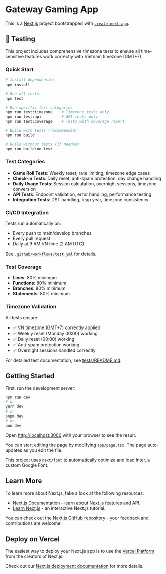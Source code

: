 # Gateway Gaming App

This is a [Next.js](https://nextjs.org/) project bootstrapped with [`create-next-app`](https://github.com/vercel/next.js/tree/canary/packages/create-next-app).

## 🧪 Testing

This project includes comprehensive timezone tests to ensure all time-sensitive features work correctly with Vietnam timezone (GMT+7).

### Quick Start

```bash
# Install dependencies
npm install

# Run all tests
npm test

# Run specific test categories
npm run test:timezone    # Timezone tests only
npm run test:api         # API tests only
npm run test:coverage    # Tests with coverage report

# Build with tests (recommended)
npm run build

# Build without tests (if needed)
npm run build:no-test
```

### Test Categories

- **Game Roll Tests**: Weekly reset, rate limiting, timezone edge cases
- **Check-in Tests**: Daily reset, anti-spam protection, day change handling
- **Daily Usage Tests**: Session calculation, overnight sessions, timezone conversion
- **API Tests**: Endpoint validation, error handling, performance testing
- **Integration Tests**: DST handling, leap year, timezone consistency

### CI/CD Integration

Tests run automatically on:
- Every push to main/develop branches
- Every pull request
- Daily at 9 AM VN time (2 AM UTC)

See [`.github/workflows/test.yml`](.github/workflows/test.yml) for details.

### Test Coverage

- **Lines**: 80% minimum
- **Functions**: 80% minimum  
- **Branches**: 80% minimum
- **Statements**: 80% minimum

### Timezone Validation

All tests ensure:
- ✅ VN timezone (GMT+7) correctly applied
- ✅ Weekly reset (Monday 00:00) working
- ✅ Daily reset (00:00) working
- ✅ Anti-spam protection working
- ✅ Overnight sessions handled correctly

For detailed test documentation, see [tests/README.md](tests/README.md).

## Getting Started

First, run the development server:

```bash
npm run dev
# or
yarn dev
# or
pnpm dev
# or
bun dev
```

Open [http://localhost:3000](http://localhost:3000) with your browser to see the result.

You can start editing the page by modifying `app/page.tsx`. The page auto-updates as you edit the file.

This project uses [`next/font`](https://nextjs.org/docs/basic-features/font-optimization) to automatically optimize and load Inter, a custom Google Font.

## Learn More

To learn more about Next.js, take a look at the following resources:

- [Next.js Documentation](https://nextjs.org/docs) - learn about Next.js features and API.
- [Learn Next.js](https://nextjs.org/learn) - an interactive Next.js tutorial.

You can check out [the Next.js GitHub repository](https://github.com/vercel/next.js/) - your feedback and contributions are welcome!

## Deploy on Vercel

The easiest way to deploy your Next.js app is to use the [Vercel Platform](https://vercel.com/new?utm_medium=default-template&filter=next.js&utm_source=create-next-app&utm_campaign=create-next-app-readme) from the creators of Next.js.

Check out our [Next.js deployment documentation](https://nextjs.org/docs/deployment) for more details.
